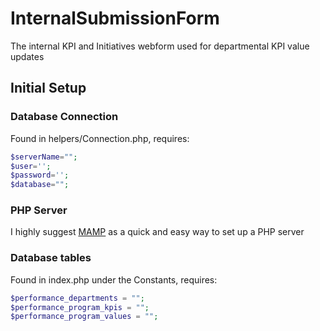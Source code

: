 # InternalSubmissionForm
The internal KPI and Initiatives webform used for departmental KPI value updates

## Initial Setup

### Database Connection
Found in helpers/Connection.php, requires:
```php
$serverName="";
$user='';
$password='';
$database="";
```

### PHP Server
I highly suggest [MAMP](https://www.mamp.info/en/downloads/) as a quick and easy way to set up a PHP server

### Database tables
Found in index.php under the Constants, requires:
```php
$performance_departments = "";
$performance_program_kpis = "";
$performance_program_values = "";
```
